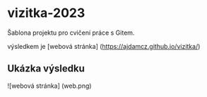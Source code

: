 # vizitka-2023

Šablona projektu pro cvičení práce s Gitem.

výsledkem je [webová stránka] (https://ajdamcz.github.io/vizitka/)

## Ukázka výsledku

![webová stránka] (web.png)
